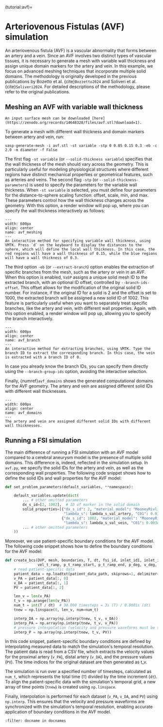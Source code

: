 (tutorial:avf)=

# Arteriovenous Fistulas (AVF) simulation

An arteriovenous fistula (AVF) is a vascular abnormality that forms between an artery and a vein. Since an AVF involves two distinct types of vascular tissues, it is necessary to generate a mesh with variable wall thickness and assign unique domain markers for the artery and vein. In this example, we focus on advanced meshing techniques that incorporate multiple solid domains. The methodology is originally developed in the previous publications by Bozetto et al. {cite}`Bozzetto2024` and Soliveri et al. {cite}`Soliveri2024`. For detailed descriptions of the methodology, please refer to the original publications.


## Meshing an AVF with variable wall thickness ##

```{note}
An input surface mesh can be downloaded [here](https://zenodo.org/records/14648328/files/avf.stl?download=1).
```

To generate a mesh with different wall thickness and domain markers between artery and vein, run:

```console
vasp-generate-mesh -i avf.stl -st variable -stp 0 0.05 0.15 0.3 -eb -c 2.0 -m diameter -f False 
```

The first flag `-st variable` (or `--solid-thickness variable`) specifies that the wall thickness of the mesh should vary across the geometry. This is particularly useful for modeling physiological structures where different regions have distinct mechanical properties or geometrical features, such as arteries and veins. The second flag `-stp` (or `--solid-thickness-parameters`) is used to specify the parameters for the variable wall thickness. When `-st variable` is selected, you must define four parameters for the distance-to-sphere scaling function: offset, scale, min, and max. These parameters control how the wall thickness changes across the geometry. With this option, a render window will pop up, where you can specify the wall thickness interactively as follows:

```{figure} figures/avf_meshing.gif
---
width: 600px
align: center
name: avf_meshing
---
An interactive method for specifying variable wall thickness, using VMTK. Press `d` on the keyboard to display the distances to the sphere, which will define the local wall thickness. In this case, the red regions will have a wall thickness of 0.15, while the blue regions will have a wall thickness of 0.3.
```

The third option `-eb` (or `--extract-branch`) option enables the extraction of specific branches from the mesh, such as the artery or vein in an AVF. When this option is enabled, `VaSP` assigns a unique solid mesh ID to the extracted branch, with an optional ID offset, controlled by `--branch-ids-offset`. This offset allows for the modification of the original solid ID number. For instance, if the original ID for a solid is 2 and the offset is set to 1000, the extracted branch will be assigned a new solid ID of 1002. This feature is particularly useful when you want to separately treat specific branches, like the artery and vein, with different wall properties. Again, with this option enabled, a render window will pop up, allowing you to specify the branch interactively.

```{figure} figures/avf_branch.gif
---
width: 600px
align: center
name: avf_branch
---
An interactive method for extracting branches, using VMTK. Type the branch ID to extract the corresponding branch. In this case, the vein is extracted with a branch ID of 0.
```

In case you already know the branch IDs, you can specify them directly using the `--branch-group-ids` option, avoiding the interactive selection.

Finally, {numref}`avf_domains` shows the generated computational domains for the AVF geometry. The artery and vein are assigned different solid IDs with different wall thicknesses.

```{figure} figures/avf_domains.png
---
width: 600px
align: center
name: avf_domains
---
The artery and vein are assigned different solid IDs with different wall thicknesses.
```

## Running a FSI simulation ##

The main difference of running a FSI simulation with an AVF model compared to a cerebral aneurysm model is the presence of multiple solid domains. This difference is, indeed, reflected in the simulation setup. In `avf.py`, we specify the solid IDs for the artery and vein, as well as the corresponding wall properties. The following code snippet shows how to define the solid IDs and wall properties for the AVF model:

```python
def set_problem_parameters(default_variables, **namespace):

    default_variables.update(dict(
        ... # other omitted parameters
        dx_s_id=[2, 1002],  # ID of marker in the solid domain
        solid_properties=[{"dx_s_id": 2, "material_model": "MooneyRivlin", "rho_s": 1.0E3, "mu_s": mu_s_val_artery,
                           "lambda_s": lambda_s_val_artery, "C01": 0.03e6, "C10": 0.0, "C11": 2.2e6},
                          {"dx_s_id": 1002, "material_model": "MooneyRivlin", "rho_s": 1.0E3, "mu_s": mu_s_val_vein,
                           "lambda_s": lambda_s_val_vein, "C01": 0.003e6, "C10": 0.0, "C11": 0.538e6}],
        ... # other omitted parameters
    ))
```

Moreover, we use patient-specific boundary conditions for the AVF model. The following code snippet shows how to define the boundary conditions for the AVF model:

```python
def create_bcs(DVP, mesh, boundaries, T, dt, fsi_id, inlet_id1, inlet_id2, rigid_id, psi, F_solid_linear,
               vel_t_ramp, p_t_ramp_start, p_t_ramp_end, p_deg, v_deg, patient_data_path, **namespace):
    # read patient-specific data
    patient_data = np.loadtxt(patient_data_path, skiprows=1, delimiter=",", usecols=(0, 1, 2))
    v_PA = patient_data[:, 0]
    v_DA = patient_data[:, 1]
    PV = patient_data[:, 2]

    len_v = len(v_PA)
    t_v = np.arange(len(v_PA))
    num_t = int(T / dt)  # 30.000 timesteps = 3s (T) / 0.0001s (dt)
    tnew = np.linspace(0, len_v, num=num_t)

    interp_DA = np.array(np.interp(tnew, t_v, v_DA))
    interp_PA = np.array(np.interp(tnew, t_v, v_PA))
    # pressure interpolation (velocity and pressure waveforms must be syncronized)
    interp_P = np.array(np.interp(tnew, t_v, PV))
```

In this code snippet, patient-specific boundary conditions are defined by interpolating measured data to match the simulation's temporal resolution. The patient data is read from a CSV file, which extracts the velocity values for the proximal artery (`v_PA`), distal artery (`v_DA`), and the pressure values (`PV`). The time indices for the original dataset are then generated as t_v.

The simulation is run over a specified number of timesteps, calculated as `num_t`, which represents the total time (`T`) divided by the time increment (`dt`). To align the patient-specific data with the simulation's temporal grid, a new array of time points (`tnew`) is created using `np.linspace`.

Finally, interpolation is performed for each dataset (`v_PA`, `v_DA`, and `PV`) using `np.interp`. This ensures that the velocity and pressure waveforms are synchronized with the simulation's temporal resolution, enabling accurate application of boundary conditions in the AVF model.

```{bibliography}
:filter: docname in docnames
```